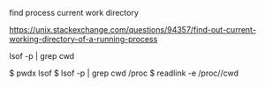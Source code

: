 find process current work directory

https://unix.stackexchange.com/questions/94357/find-out-current-working-directory-of-a-running-process

lsof -p <PID> | grep cwd

$ pwdx <PID>
lsof
$ lsof -p <PID> | grep cwd
/proc
$ readlink -e /proc/<PID>/cwd












